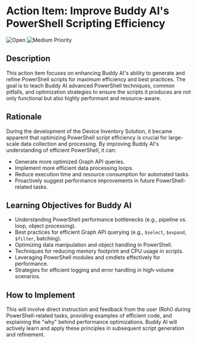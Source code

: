 # Action Item: Improve Buddy AI's PowerShell Scripting Efficiency

![Open](https://img.shields.io/badge/Status-Open-red?style=flat-square) ![Medium Priority](https://img.shields.io/badge/Priority-Medium-blue?style=flat-square)

## Description

This action item focuses on enhancing Buddy AI's ability to generate and refine PowerShell scripts for maximum efficiency and best practices. The goal is to teach Buddy AI advanced PowerShell techniques, common pitfalls, and optimization strategies to ensure the scripts it produces are not only functional but also highly performant and resource-aware.

## Rationale

During the development of the Device Inventory Solution, it became apparent that optimizing PowerShell script efficiency is crucial for large-scale data collection and processing. By improving Buddy AI's understanding of efficient PowerShell, it can:
*   Generate more optimized Graph API queries.
*   Implement more efficient data processing loops.
*   Reduce execution time and resource consumption for automated tasks.
*   Proactively suggest performance improvements in future PowerShell-related tasks.

## Learning Objectives for Buddy AI

*   Understanding PowerShell performance bottlenecks (e.g., pipeline vs. loop, object processing).
*   Best practices for efficient Graph API querying (e.g., `$select`, `$expand`, `$filter`, batching).
*   Optimizing data manipulation and object handling in PowerShell.
*   Techniques for reducing memory footprint and CPU usage in scripts.
*   Leveraging PowerShell modules and cmdlets effectively for performance.
*   Strategies for efficient logging and error handling in high-volume scenarios.

## How to Implement

This will involve direct instruction and feedback from the user (Rohi) during PowerShell-related tasks, providing examples of efficient code, and explaining the "why" behind performance optimizations. Buddy AI will actively learn and apply these principles in subsequent script generation and refinement.

